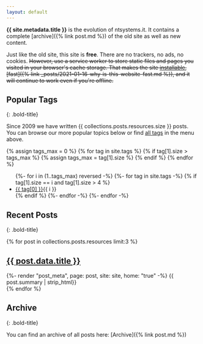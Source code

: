 ```yaml
---
layout: default
---
```


**{{ site.metadata.title }}** is the evolution of ntsystems.it. It contains a complete [archive]({% link post.md %}) of the old site as well as new content. 

Just like the old site, this site is **free**. There are no trackers, no ads, no cookies. ~~However, use a service worker to store static files and pages you visited in your browser's cache storage. That makes the site [installable](https://web.dev/discover-installable/), [fast]({% link _posts/2021-01-16-why-is-this-website-fast.md %}), and it will continue to work even if you're offline.~~

## Popular Tags
{: .bold-title}

Since 2009 we have written {{ collections.posts.resources.size }} posts. You can browse our more popular topics below or find [all tags](/Tags) in the menu above.

{% assign tags_max = 0 %}
{% for tag in site.tags %}
    {% if tag[1].size > tags_max %}
    {% assign tags_max = tag[1].size %}
    {% endif %}
{% endfor %}

<ul class="tagscontainer">
{%- for i in (1..tags_max) reversed -%}
{%- for tag in site.tags -%}
{% if tag[1].size == i and tag[1].size > 4 %}
<li class="tag"><a href="/Tags/{{ tag[0]}}">{{ tag[0] }}</a><span class="float-right">{{ i }}</span></li>
{% endif %}
{%- endfor -%}
{%- endfor -%}
</ul>

## Recent Posts
{: .bold-title}

<aside class="post-list">
{% for post in collections.posts.resources limit:3 %}
<div itemscope>
    <h2 class="post-title" itemprop="headline"><a href="{{ post.relative_url }}">{{ post.data.title }}</a></h2>
    {%- render "post_meta", page: post, site: site, home: "true" -%}
    {{ post.summary | strip_html}}
</div>
{% endfor %}
</aside>

## Archive
{: .bold-title}

You can find an archive of all posts here: [Archive]({% link post.md %})
